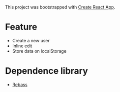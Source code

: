 This project was bootstrapped with [Create React App](https://github.com/facebookincubator/create-react-app).

# Feature
 * Create a new user
 * Inline edit
 * Store data on localStorage

 # Dependence library
 * [Rebass](http://jxnblk.com/rebass/)
